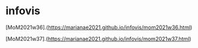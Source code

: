 # infovis
[MoM2021w36].(https://marianae2021.github.io/infovis/mom2021w36.html)

[MoM2021w37].(https://marianae2021.github.io/infovis/mom2021w37.html)
